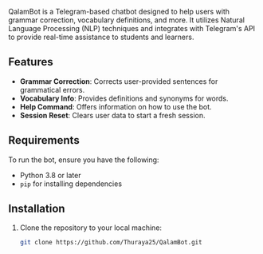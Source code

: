 QalamBot is a Telegram-based chatbot designed to help users with grammar correction, vocabulary definitions, and more. It utilizes Natural Language Processing (NLP) techniques and integrates with Telegram's API to provide real-time assistance to students and learners.

## Features
- **Grammar Correction**: Corrects user-provided sentences for grammatical errors.
- **Vocabulary Info**: Provides definitions and synonyms for words.
- **Help Command**: Offers information on how to use the bot.
- **Session Reset**: Clears user data to start a fresh session.

## Requirements
To run the bot, ensure you have the following:
- Python 3.8 or later
- `pip` for installing dependencies

## Installation

1. Clone the repository to your local machine:

   ```bash
   git clone https://github.com/Thuraya25/QalamBot.git

 
 
